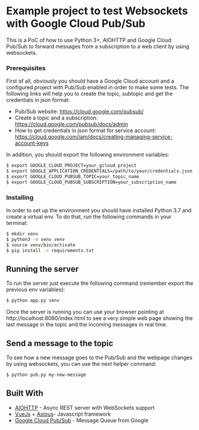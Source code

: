 # Example project to test Websockets with Google Cloud Pub/Sub

This is a PoC of how to use Python 3+, AIOHTTP and Google Cloud Pub/Sub to forward messages from a subscription to a web client by using websockets. 

### Prerequisites

First of all, obviously you should have a Google Cloud account and a configured project with Pub/Sub enabled in order to make some tests. The following links will help you to create the topic, subtopic and get the credentials in json format:

- Pub/Sub website: https://cloud.google.com/pubsub/
- Create a topic and a subscription: https://cloud.google.com/pubsub/docs/admin
- How to get credentials in json format for service account: https://cloud.google.com/iam/docs/creating-managing-service-account-keys

In addition, you should export the following environment variables:

```bash
$ export GOOGLE_CLOUD_PROJECT=your_gcloud_project
$ export GOOGLE_APPLICATION_CREDENTIALS=/path/to/your/credentials.json
$ export GOOGLE_CLOUD_PUBSUB_TOPIC=your_topic_name
$ export GOOGLE_CLOUD_PUBSUB_SUBSCRIPTION=your_subscription_name
```
### Installing

In order to set up the environment you should have installed Python 3.7 and create a virtual env. To do that, run the following commands in your terminal:

```bash
$ mkdir venv
$ python3 -m venv venv
$ source venv/bin/activate
$ pip install -r requirements.txt
```

## Running the server

To run the server just execute the following command (remember export the previous env variables):

```bash
$ python app.py venv
```

Once the server is running you can use your browser pointing at http://localhost:8080/index.html to see a very simple web page showing the last message in the topic and the incoming messages in real time.

## Send a message to the topic

To see how a new message goes to the Pub/Sub and the webpage changes by using websockets, you can use the next helper command:

```bash
$ python pub.py my-new-message
```

## Built With

* [AIOHTTP](https://aiohttp.readthedocs.io/en/stable/) - Async REST server with WebSockets support
* [VueJs](https://vuejs.org/) + [Axious](https://vuejs.org/v2/cookbook/using-axios-to-consume-apis.html)- Javascript framework
* [Google Cloud Pub/Sub](https://cloud.google.com/pubsub/) - Message Queue from Google